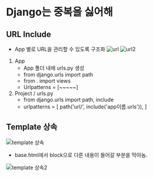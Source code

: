 # Django는 중복을 싫어해

## URL Include
- App 별로 URL을 관리할 수 있도록 구조화
    ![url](https://user-images.githubusercontent.com/63536606/89978052-996e1900-dca7-11ea-8be9-f20bdf909ba8.PNG)
    ![url2](https://user-images.githubusercontent.com/63536606/89978136-c28ea980-dca7-11ea-9d17-185b7fd7e418.PNG)
1. App 
    - App 폴더 내에 urls.py 생성
    - from django.urls import path
    - from . import views
    - Urlpatterns = [~~~~~]
2. Project / urls.py
    - from django.urls import path, include
    - urlpatterns = [
        path('url/', include('app이름.urls')),
    ]

## Template 상속
![template 상속](https://user-images.githubusercontent.com/63536606/89978753-38474500-dca9-11ea-9887-f629201a0427.PNG)
- base.html에서 block으로 다른 내용이 들어갈 부분을 막아놈.

![template 상속2](https://user-images.githubusercontent.com/63536606/89990949-0ee4e400-dcbe-11ea-9132-f47f67548c60.PNG)